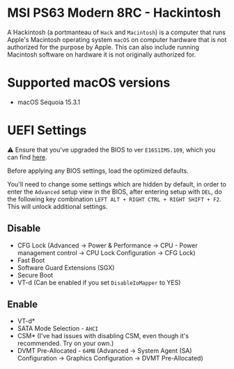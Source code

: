 # MSI PS63 Modern 8RC - Hackintosh

A Hackintosh (a portmanteau of `Hack` and `Macintosh`) is a computer that runs Apple's Macintosh operating system `macOS` on computer hardware that is not authorized for the purpose by Apple. This can also include running Macintosh software on hardware it is not originally authorized for.

# Supported macOS versions
* macOS Sequoia 15.3.1

# UEFI Settings

⚠️ Ensure that you've upgraded the BIOS to ver `E16S1IMS.109`, which you can find [here](https://download.msi.com/bos_exe/nb/E16S1IMS.109.zip).

Before applying any BIOS settings, load the optimized defaults.

You'll need to change some settings which are hidden by default, in order to enter the `Advanced` setup view in the BIOS, after entering setup with `DEL`, do the following key combination `LEFT ALT + RIGHT CTRL + RIGHT SHIFT + F2`. This will unlock additional settings.

## Disable
* CFG Lock (Advanced -> Power & Performance -> CPU - Power management control -> CPU Lock Configuration -> CFG Lock)
* Fast Boot
* Software Guard Extensions (SGX)
* Secure Boot
* VT-d (Can be enabled if you set `DisableIoMapper` to YES)

## Enable

* VT-d*
* SATA Mode Selection - `AHCI`
* CSM* (I've had issues with disabling CSM, even though it's recommended. Try on your own.)
* DVMT Pre-Allocated - `64MB` (Advanced -> System Agent (SA) Configuration -> Graphics Configuration -> DVMT Pre-Allocated)
